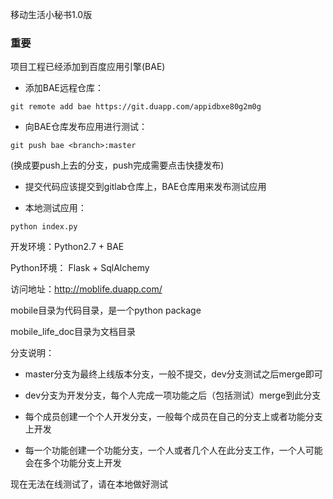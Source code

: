 移动生活小秘书1.0版

### 重要

项目工程已经添加到百度应用引擎(BAE)

* 添加BAE远程仓库：

`git remote add bae https://git.duapp.com/appidbxe80g2m0g`

* 向BAE仓库发布应用进行测试：

`git push bae <branch>:master`

(<branch>换成要push上去的分支，push完成需要点击快捷发布)

* 提交代码应该提交到gitlab仓库上，BAE仓库用来发布测试应用

* 本地测试应用：

`python index.py`


开发环境：Python2.7 + BAE

Python环境： Flask + SqlAlchemy

访问地址：http://moblife.duapp.com/

mobile目录为代码目录，是一个python package

mobile_life_doc目录为文档目录

分支说明：

* master分支为最终上线版本分支，一般不提交，dev分支测试之后merge即可

* dev分支为开发分支，每个人完成一项功能之后（包括测试）merge到此分支

* 每个成员创建一个个人开发分支，一般每个成员在自己的分支上或者功能分支上开发

* 每一个功能创建一个功能分支，一个人或者几个人在此分支工作，一个人可能会在多个功能分支上开发


现在无法在线测试了，请在本地做好测试